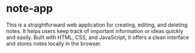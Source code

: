 # note-app
This is a straightforward web application for creating, editing, and deleting notes. It helps users keep track of important information or ideas quickly and easily. Built with HTML, CSS, and JavaScript, it offers a clean interface and stores notes locally in the browser.
